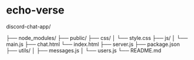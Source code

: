 # echo-verse


discord-chat-app/


├── node_modules/
├── public/
   ├── css/
   │   └── style.css
   ├── js/
   │   └── main.js
   ├── chat.html
   └── index.html
├── server.js
├── package.json
├── utils/
│   ├── messages.js
│   └── users.js
└── README.md
